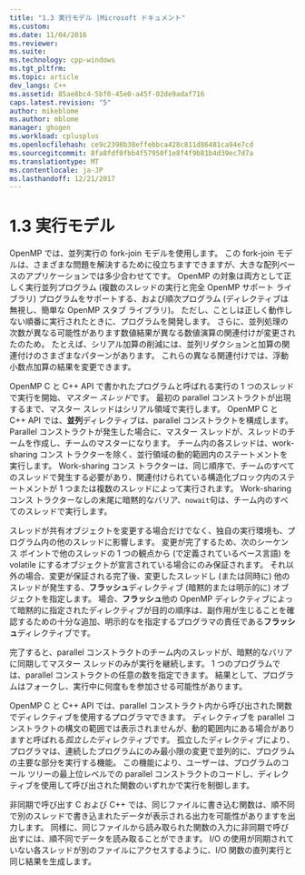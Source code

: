 ```yaml
---
title: "1.3 実行モデル |Microsoft ドキュメント"
ms.custom: 
ms.date: 11/04/2016
ms.reviewer: 
ms.suite: 
ms.technology: cpp-windows
ms.tgt_pltfrm: 
ms.topic: article
dev_langs: C++
ms.assetid: 85ae8bc4-5bf0-45e0-a45f-02de9adaf716
caps.latest.revision: "5"
author: mikeblome
ms.author: mblome
manager: ghogen
ms.workload: cplusplus
ms.openlocfilehash: ce9c2398b38effebbca428c811d86481ca94e7cd
ms.sourcegitcommit: 8fa8fdf0fbb4f57950f1e8f4f9b81b4d39ec7d7a
ms.translationtype: MT
ms.contentlocale: ja-JP
ms.lasthandoff: 12/21/2017
---
```

# <a name="13-execution-model"></a>1.3 実行モデル
OpenMP では、並列実行の fork-join モデルを使用します。 この fork-join モデルは、さまざまな問題を解決するために役立ちますできますが、大きな配列ベースのアプリケーションでは多少合わせてです。 OpenMP の対象は両方として正しく実行並列プログラム (複数のスレッドの実行と完全 OpenMP サポート ライブラリ) プログラムをサポートする、および順次プログラム (ディレクティブは無視し、簡単な OpenMP スタブ ライブラリ)。 ただし、ことしは正しく動作しない順番に実行されたときに、プログラムを開発します。 さらに、並列処理の次数が異なる可能性があります数値結果が異なる数値演算の関連付けが変更されたのため。 たとえば、シリアル加算の削減には、並列リダクションと加算の関連付けのさまざまなパターンがあります。 これらの異なる関連付けでは、浮動小数点加算の結果を変更できます。  
  
 OpenMP C と C++ API で書かれたプログラムと呼ばれる実行の 1 つのスレッドで実行を開始、*マスター スレッド*です。 最初の parallel コンストラクトが出現するまで、マスター スレッドはシリアル領域で実行します。 OpenMP C と C++ API では、**並列**ディレクティブは、parallel コンストラクトを構成します。 Parallel コンストラクトが発生した場合に、マスター スレッドが、スレッドのチームを作成し、チームのマスターになります。 チーム内の各スレッドは、work-sharing コンス トラクターを除く、並行領域の動的範囲内のステートメントを実行します。 Work-sharing コンス トラクターは、同じ順序で、チームのすべてのスレッドで発生する必要があり、関連付けられている構造化ブロック内のステートメントが 1 つまたは複数のスレッドによって実行されます。 Work-sharing コンス トラクターなしの末尾に暗黙的なバリア、`nowait`句は、チーム内のすべてのスレッドで実行します。  
  
 スレッドが共有オブジェクトを変更する場合だけでなく、独自の実行環境も、プログラム内の他のスレッドに影響します。 変更が完了するため、次のシーケンス ポイントで他のスレッドの 1 つの観点から (で定義されているベース言語) を volatile にするオブジェクトが宣言されている場合にのみ保証されます。 それ以外の場合、変更が保証される完了後、変更したスレッドし (または同時に) 他のスレッドが発生する、**フラッシュ**ディレクティブ (暗黙的または明示的に) オブジェクトを指定します。 場合、**フラッシュ**他の OpenMP ディレクティブによって暗黙的に指定されたディレクティブが目的の順序は、副作用が生じることを確認するための十分な追加、明示的なを指定するプログラマの責任である**フラッシュ**ディレクティブです。  
  
 完了すると、parallel コンストラクトのチーム内のスレッドが、暗黙的なバリアに同期してマスター スレッドのみが実行を継続します。 1 つのプログラムでは、parallel コンストラクトの任意の数を指定できます。 結果として、プログラムはフォークし、実行中に何度もを参加させる可能性があります。  
  
 OpenMP C と C++ API では、parallel コンストラクト内から呼び出された関数でディレクティブを使用するプログラマできます。 ディレクティブを parallel コンストラクトの構文の範囲では表示されませんが、動的範囲内にある場合がありますと呼ばれる*孤立した*ディレクティブです。 孤立したディレクティブにより、プログラマは、連続したプログラムにのみ最小限の変更で並列的に、プログラムの主要な部分を実行する機能。 この機能により、ユーザーは、プログラムのコール ツリーの最上位レベルでの parallel コンストラクトのコードし、ディレクティブを使用して呼び出された関数のいずれかで実行を制御します。  
  
 非同期で呼び出す C および C++ では、同じファイルに書き込む関数は、順不同で別のスレッドで書き込まれたデータが表示される出力を可能性がありますを出力します。 同様に、同じファイルから読み取られた関数の入力に非同期で呼び出すには、順不同でデータを読み取ることができます。 I/O の使用が同期されていない各スレッドが別のファイルにアクセスするように、I/O 関数の直列実行と同じ結果を生成します。